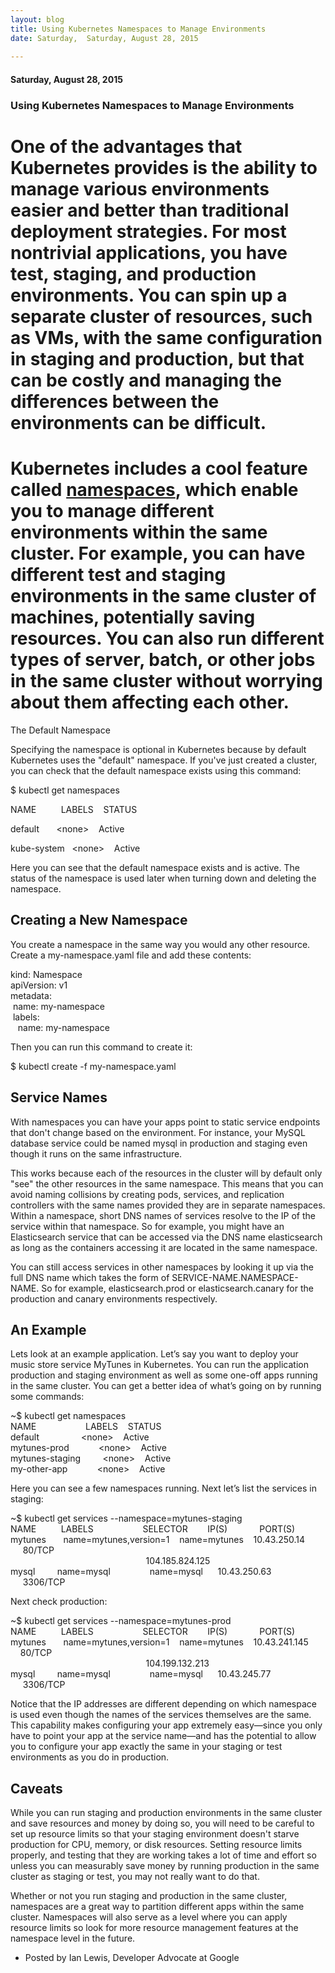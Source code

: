 ```yaml
---
layout: blog
title: Using Kubernetes Namespaces to Manage Environments
date: Saturday,  Saturday, August 28, 2015 
 
---
```

#### Saturday, August 28, 2015 
### Using Kubernetes Namespaces to Manage Environments 
# One of the advantages that Kubernetes provides is the ability to manage various environments easier and better than traditional deployment strategies. For most nontrivial applications, you have test, staging, and production environments. You can spin up a separate cluster of resources, such as VMs, with the same configuration in staging and production, but that can be costly and managing the differences between the environments can be difficult.

  

# Kubernetes includes a cool feature called [namespaces](https://github.com/GoogleCloudPlatform/kubernetes/blob/master/docs/design/namespaces.md), which enable you to manage different environments within the same cluster. For example, you can have different test and staging environments in the same cluster of machines, potentially saving resources. You can also run different types of server, batch, or other jobs in the same cluster without worrying about them affecting each other.

  

The Default Namespace

Specifying the namespace is optional in Kubernetes because by default Kubernetes uses the "default" namespace. If you've just created a cluster, you can check that the default namespace exists using this command:

$ kubectl get namespaces

NAME &nbsp;&nbsp;&nbsp;&nbsp;&nbsp;&nbsp;&nbsp;&nbsp;&nbsp;LABELS &nbsp;&nbsp;&nbsp;STATUS

default &nbsp;&nbsp;&nbsp;&nbsp;&nbsp;&nbsp;\<none\> &nbsp;&nbsp;&nbsp;Active

kube-system &nbsp;&nbsp;\<none\> &nbsp;&nbsp;&nbsp;Active
  
  

Here you can see that the default namespace exists and is active. The status of the namespace is used later when turning down and deleting the namespace.

## Creating a New Namespace

You create a namespace in the same way you would any other resource. Create a my-namespace.yaml file and add these contents:

kind: Namespace  
apiVersion: v1  
metadata:  
 &nbsp;name: my-namespace  
 &nbsp;labels:  
 &nbsp;&nbsp;&nbsp;name: my-namespace  

Then you can run this command to create it:

$ kubectl create -f my-namespace.yaml

## Service Names

With namespaces you can have your apps point to static service endpoints that don't change based on the environment. For instance, your MySQL database service could be named mysql in production and staging even though it runs on the same infrastructure.

This works because each of the resources in the cluster will by default only "see" the other resources in the same namespace. This means that you can avoid naming collisions by creating pods, services, and replication controllers with the same names provided they are in separate namespaces. Within a namespace, short DNS names of services resolve to the IP of the service within that namespace. So for example, you might have an Elasticsearch service that can be accessed via the DNS name elasticsearch as long as the containers accessing it are located in the same namespace.

You can still access services in other namespaces by looking it up via the full DNS name which takes the form of SERVICE-NAME.NAMESPACE-NAME. So for example, elasticsearch.prod or elasticsearch.canary for the production and canary environments respectively.

## An Example

Lets look at an example application. Let’s say you want to deploy your music store service MyTunes in Kubernetes. You can run the application production and staging environment as well as some one-off apps running in the same cluster. You can get a better idea of what’s going on by running some commands:

~$ kubectl get namespaces  
NAME &nbsp;&nbsp;&nbsp;&nbsp;&nbsp;&nbsp;&nbsp;&nbsp;&nbsp;&nbsp;&nbsp;&nbsp;&nbsp;&nbsp;&nbsp;&nbsp;&nbsp;&nbsp;&nbsp;LABELS &nbsp;&nbsp;&nbsp;STATUS  
default &nbsp;&nbsp;&nbsp;&nbsp;&nbsp;&nbsp;&nbsp;&nbsp;&nbsp;&nbsp;&nbsp;&nbsp;&nbsp;&nbsp;&nbsp;&nbsp;\<none\> &nbsp;&nbsp;&nbsp;Active  
mytunes-prod &nbsp;&nbsp;&nbsp;&nbsp;&nbsp;&nbsp;&nbsp;&nbsp;&nbsp;&nbsp;&nbsp;\<none\> &nbsp;&nbsp;&nbsp;Active  
mytunes-staging &nbsp;&nbsp;&nbsp;&nbsp;&nbsp;&nbsp;&nbsp;&nbsp;\<none\> &nbsp;&nbsp;&nbsp;Active  
my-other-app &nbsp;&nbsp;&nbsp;&nbsp;&nbsp;&nbsp;&nbsp;&nbsp;&nbsp;&nbsp;&nbsp;\<none\> &nbsp;&nbsp;&nbsp;Active  

Here you can see a few namespaces running. Next let’s list the services in staging:

~$ kubectl get services --namespace=mytunes-staging  
NAME &nbsp;&nbsp;&nbsp;&nbsp;&nbsp;&nbsp;&nbsp;&nbsp;&nbsp;LABELS &nbsp;&nbsp;&nbsp;&nbsp;&nbsp;&nbsp;&nbsp;&nbsp;&nbsp;&nbsp;&nbsp;&nbsp;&nbsp;&nbsp;&nbsp;&nbsp;&nbsp;&nbsp;&nbsp;SELECTOR &nbsp;&nbsp;&nbsp;&nbsp;&nbsp;&nbsp;&nbsp;IP(S) &nbsp;&nbsp;&nbsp;&nbsp;&nbsp;&nbsp;&nbsp;&nbsp;&nbsp;&nbsp;&nbsp;&nbsp;PORT(S)  
mytunes &nbsp;&nbsp;&nbsp;&nbsp;&nbsp;&nbsp;name=mytunes,version=1 &nbsp;&nbsp;&nbsp;name=mytunes &nbsp;&nbsp;&nbsp;10.43.250.14 &nbsp;&nbsp;&nbsp;&nbsp;&nbsp;80/TCP  
 &nbsp;&nbsp;&nbsp;&nbsp;&nbsp;&nbsp;&nbsp;&nbsp;&nbsp;&nbsp;&nbsp;&nbsp;&nbsp;&nbsp;&nbsp;&nbsp;&nbsp;&nbsp;&nbsp;&nbsp;&nbsp;&nbsp;&nbsp;&nbsp;&nbsp;&nbsp;&nbsp;&nbsp;&nbsp;&nbsp;&nbsp;&nbsp;&nbsp;&nbsp;&nbsp;&nbsp;&nbsp;&nbsp;&nbsp;&nbsp;&nbsp;&nbsp;&nbsp;&nbsp;&nbsp;&nbsp;&nbsp;&nbsp;&nbsp;&nbsp;&nbsp;&nbsp;&nbsp;&nbsp;&nbsp;104.185.824.125 &nbsp;&nbsp;  
mysql &nbsp;&nbsp;&nbsp;&nbsp;&nbsp;&nbsp;&nbsp;&nbsp;name=mysql &nbsp;&nbsp;&nbsp;&nbsp;&nbsp;&nbsp;&nbsp;&nbsp;&nbsp;&nbsp;&nbsp;&nbsp;&nbsp;&nbsp;&nbsp;name=mysql &nbsp;&nbsp;&nbsp;&nbsp;&nbsp;10.43.250.63 &nbsp;&nbsp;&nbsp;&nbsp;&nbsp;3306/TCP  

Next check production:

~$ kubectl get services --namespace=mytunes-prod  
NAME &nbsp;&nbsp;&nbsp;&nbsp;&nbsp;&nbsp;&nbsp;&nbsp;&nbsp;LABELS &nbsp;&nbsp;&nbsp;&nbsp;&nbsp;&nbsp;&nbsp;&nbsp;&nbsp;&nbsp;&nbsp;&nbsp;&nbsp;&nbsp;&nbsp;&nbsp;&nbsp;&nbsp;&nbsp;SELECTOR &nbsp;&nbsp;&nbsp;&nbsp;&nbsp;&nbsp;&nbsp;IP(S) &nbsp;&nbsp;&nbsp;&nbsp;&nbsp;&nbsp;&nbsp;&nbsp;&nbsp;&nbsp;&nbsp;&nbsp;PORT(S)  
mytunes &nbsp;&nbsp;&nbsp;&nbsp;&nbsp;&nbsp;name=mytunes,version=1 &nbsp;&nbsp;&nbsp;name=mytunes &nbsp;&nbsp;&nbsp;10.43.241.145 &nbsp;&nbsp;&nbsp;&nbsp;80/TCP  
 &nbsp;&nbsp;&nbsp;&nbsp;&nbsp;&nbsp;&nbsp;&nbsp;&nbsp;&nbsp;&nbsp;&nbsp;&nbsp;&nbsp;&nbsp;&nbsp;&nbsp;&nbsp;&nbsp;&nbsp;&nbsp;&nbsp;&nbsp;&nbsp;&nbsp;&nbsp;&nbsp;&nbsp;&nbsp;&nbsp;&nbsp;&nbsp;&nbsp;&nbsp;&nbsp;&nbsp;&nbsp;&nbsp;&nbsp;&nbsp;&nbsp;&nbsp;&nbsp;&nbsp;&nbsp;&nbsp;&nbsp;&nbsp;&nbsp;&nbsp;&nbsp;&nbsp;&nbsp;&nbsp;&nbsp;104.199.132.213 &nbsp;&nbsp;  
mysql &nbsp;&nbsp;&nbsp;&nbsp;&nbsp;&nbsp;&nbsp;&nbsp;name=mysql &nbsp;&nbsp;&nbsp;&nbsp;&nbsp;&nbsp;&nbsp;&nbsp;&nbsp;&nbsp;&nbsp;&nbsp;&nbsp;&nbsp;&nbsp;name=mysql &nbsp;&nbsp;&nbsp;&nbsp;&nbsp;10.43.245.77 &nbsp;&nbsp;&nbsp;&nbsp;&nbsp;3306/TCP  

Notice that the IP addresses are different depending on which namespace is used even though the names of the services themselves are the same. This capability makes configuring your app extremely easy—since you only have to point your app at the service name—and has the potential to allow you to configure your app exactly the same in your staging or test environments as you do in production.

## Caveats

While you can run staging and production environments in the same cluster and save resources and money by doing so, you will need to be careful to set up resource limits so that your staging environment doesn't starve production for CPU, memory, or disk resources. Setting resource limits properly, and testing that they are working takes a lot of time and effort so unless you can measurably save money by running production in the same cluster as staging or test, you may not really want to do that.

Whether or not you run staging and production in the same cluster, namespaces are a great way to partition different apps within the same cluster. Namespaces will also serve as a level where you can apply resource limits so look for more resource management features at the namespace level in the future.

- Posted by Ian Lewis, Developer Advocate at Google
  
